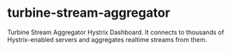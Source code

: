 # turbine-stream-aggregator
Turbine Stream Aggregator Hystrix Dashboard. It connects to thousands of Hystrix-enabled servers and aggregates realtime streams from them.
